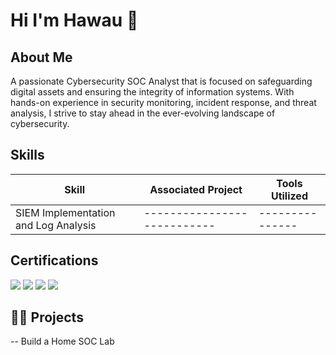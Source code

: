 <h1> Hi I'm Hawau 👋 </h1>


<h2> About Me </h2>
A passionate Cybersecurity SOC Analyst that is focused on safeguarding digital assets and ensuring the integrity of information systems. With hands-on experience in security monitoring, incident response, and threat analysis, I strive to stay ahead in the ever-evolving landscape of cybersecurity.

<h2> Skills </h2>

| Skill                                         | Associated Project         | Tools Utilized |
|-----------------------------------------------|----------------------------|---------------- |
| SIEM Implementation and Log Analysis          | --------------------------- | --------------- |


<h2> Certifications </h2>
<div>
<img src="https://img.shields.io/badge/-Security%2B-FF0000?&style=for-the-badge&logo=CompTIA&logoColor=white" />
<img src="https://img.shields.io/badge/-Microsoft%20MS--900-0078D4?&style=for-the-badge&logo=Microsoft&logoColor=white" />
<img src="https://img.shields.io/badge/-Cloud%20Essentials%2B-FF0000?&style=for-the-badge&logo=CompTIA&logoColor=white" />
<img src="https://img.shields.io/badge/-ICS%20Certified%20in%20Cyber%20Security-28A745?&style=for-the-badge&logo=ISC2&logoColor=white" />
</div>

<h2>👨‍💻 Projects </h2>
-- Build a Home SOC Lab


<!--
**HawauQ/HawauQ** is a ✨ _special_ ✨ repository because its `README.md` (this file) appears on your GitHub profile.

Here are some ideas to get you started:

- 🔭 I’m currently working on ...
- 🌱 I’m currently learning ...
- 👯 I’m looking to collaborate on ...
- 🤔 I’m looking for help with ...
- 💬 Ask me about ...
- 📫 How to reach me: ...
- 😄 Pronouns: ...
- ⚡ Fun fact: ...
-->
